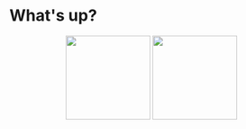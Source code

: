 #  What's up? 

<p align="center">
   <img src="https://github-readme-stats.vercel.app/api/wakatime?username=romankoshchei&theme=nord&hide=other&hide_border=true&langs_count=4&custom_title=Week%20activity" height=150>
   <img src="https://github-top-langs.herokuapp.com/user?name=roman-koshchei&hide=html,css&includePrivate=false&background=%232e3442&count=6" height=150>
</p>


<!-- 
old github langs
   <img src="https://github-readme-stats.vercel.app/api/top-langs?username=roman-koshchei&theme=nord&hide=html&layout=compact&hide_title=true&langs_count=5&hide_border=true" height=150>
-->
